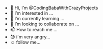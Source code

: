 - 👋 Hi, I’m @CodingBabaWithCrazyProjects
- 👀 I’m interested in ...
- 🌱 I’m currently learning ...
- 💞️ I’m looking to collaborate on ...
- 📫 How to reach me ...
- 😈 i'm  very angry...
- ☺ follow me...
<!---
CodingBabaWithCrazyProjects/CodingBabaWithCrazyProjects is a ✨ special ✨ repository because its `README.md` (this file) appears on your GitHub profile.
You can click the Preview link to take a look at your changes.
--->

